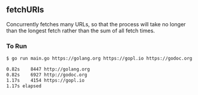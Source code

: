 ## fetchURls

Concurrently fetches many URLs, so that the process will take no longer 
than the longest fetch rather than the sum of all fetch times.

### To Run
```sh
$ go run main.go https://golang.org https://gopl.io https://godoc.org

0.82s    8447 http://golang.org
0.82s    6927 http://godoc.org
1.17s    4154 https://gopl.io
1.17s elapsed
```